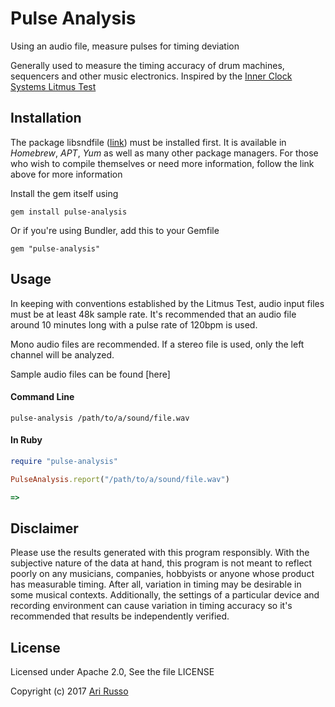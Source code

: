 # Pulse Analysis

Using an audio file, measure pulses for timing deviation

Generally used to measure the timing accuracy of drum machines, sequencers and other music electronics.  Inspired by the [Inner Clock Systems Litmus Test](http://innerclocksystems.com/New%20ICS%20Litmus.html)

## Installation

The package libsndfile ([link](https://github.com/erikd/libsndfile)) must be installed first.  It is available in *Homebrew*, *APT*, *Yum* as well as many other package managers. For those who wish to compile themselves or need more information, follow the link above for more information

Install the gem itself using

    gem install pulse-analysis

Or if you're using Bundler, add this to your Gemfile

    gem "pulse-analysis"

## Usage

In keeping with conventions established by the Litmus Test, audio input files must be at least 48k sample rate.  It's recommended that an audio file around 10 minutes long with a pulse rate of 120bpm is used.

Mono audio files are recommended.  If a stereo file is used, only the left channel will be analyzed.

Sample audio files can be found [here]

#### Command Line

`pulse-analysis /path/to/a/sound/file.wav`

#### In Ruby

```ruby
require "pulse-analysis"

PulseAnalysis.report("/path/to/a/sound/file.wav")

=>

```

## Disclaimer

Please use the results generated with this program responsibly.  With the subjective nature of the data at hand, this program is not meant to reflect poorly on any musicians, companies, hobbyists or anyone whose product has measurable timing.  After all, variation in timing may be desirable in some musical contexts. Additionally, the settings of a particular device and recording environment can cause variation in timing accuracy so it's recommended that results be independently verified.  

## License

Licensed under Apache 2.0, See the file LICENSE

Copyright (c) 2017 [Ari Russo](http://arirusso.com)
